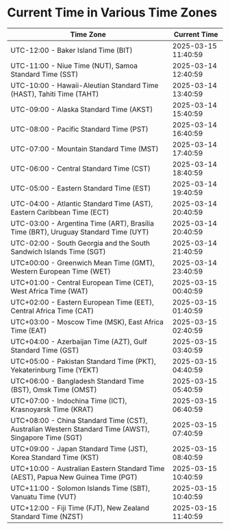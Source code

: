 # Current Time in Various Time Zones

| Time Zone | Current Time |
|-----------|--------------|
| UTC-12:00 - Baker Island Time (BIT) | 2025-03-15 11:40:59 |
| UTC-11:00 - Niue Time (NUT), Samoa Standard Time (SST) | 2025-03-14 12:40:59 |
| UTC-10:00 - Hawaii-Aleutian Standard Time (HAST), Tahiti Time (TAHT) | 2025-03-14 13:40:59 |
| UTC-09:00 - Alaska Standard Time (AKST) | 2025-03-14 15:40:59 |
| UTC-08:00 - Pacific Standard Time (PST) | 2025-03-14 16:40:59 |
| UTC-07:00 - Mountain Standard Time (MST) | 2025-03-14 17:40:59 |
| UTC-06:00 - Central Standard Time (CST) | 2025-03-14 18:40:59 |
| UTC-05:00 - Eastern Standard Time (EST) | 2025-03-14 19:40:59 |
| UTC-04:00 - Atlantic Standard Time (AST), Eastern Caribbean Time (ECT) | 2025-03-14 20:40:59 |
| UTC-03:00 - Argentina Time (ART), Brasília Time (BRT), Uruguay Standard Time (UYT) | 2025-03-14 20:40:59 |
| UTC-02:00 - South Georgia and the South Sandwich Islands Time (SGT) | 2025-03-14 21:40:59 |
| UTC±00:00 - Greenwich Mean Time (GMT), Western European Time (WET) | 2025-03-14 23:40:59 |
| UTC+01:00 - Central European Time (CET), West Africa Time (WAT) | 2025-03-15 00:40:59 |
| UTC+02:00 - Eastern European Time (EET), Central Africa Time (CAT) | 2025-03-15 01:40:59 |
| UTC+03:00 - Moscow Time (MSK), East Africa Time (EAT) | 2025-03-15 02:40:59 |
| UTC+04:00 - Azerbaijan Time (AZT), Gulf Standard Time (GST) | 2025-03-15 03:40:59 |
| UTC+05:00 - Pakistan Standard Time (PKT), Yekaterinburg Time (YEKT) | 2025-03-15 04:40:59 |
| UTC+06:00 - Bangladesh Standard Time (BST), Omsk Time (OMST) | 2025-03-15 05:40:59 |
| UTC+07:00 - Indochina Time (ICT), Krasnoyarsk Time (KRAT) | 2025-03-15 06:40:59 |
| UTC+08:00 - China Standard Time (CST), Australian Western Standard Time (AWST), Singapore Time (SGT) | 2025-03-15 07:40:59 |
| UTC+09:00 - Japan Standard Time (JST), Korea Standard Time (KST) | 2025-03-15 08:40:59 |
| UTC+10:00 - Australian Eastern Standard Time (AEST), Papua New Guinea Time (PGT) | 2025-03-15 10:40:59 |
| UTC+11:00 - Solomon Islands Time (SBT), Vanuatu Time (VUT) | 2025-03-15 10:40:59 |
| UTC+12:00 - Fiji Time (FJT), New Zealand Standard Time (NZST) | 2025-03-15 11:40:59 |
